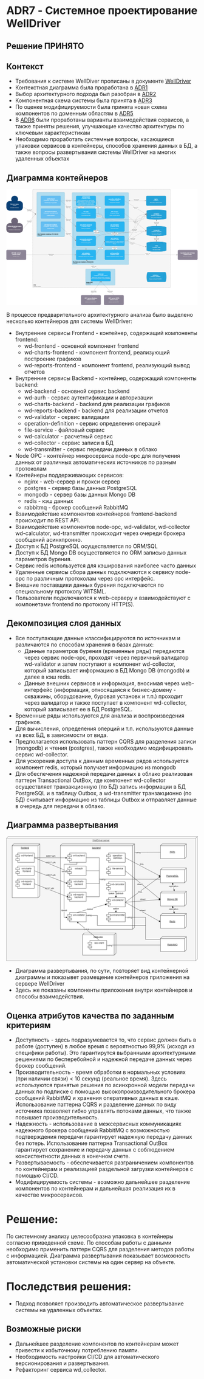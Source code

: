 # ADR7 - Системное проектирование WellDriver

## Решение ПРИНЯТО

## Контекст

* Требования к системе WellDiver прописаны в документе [WellDriver](../WellDriver.md)
* Контекстная диаграмма была проработана в [ADR1](ADR1.md)
* Выбор архитектурного подхода был разобран в [ADR2](ADR2.md)
* Компонентная схема системы была принята в [ADR3](ADR3.md)
* По оценке модифицируемости была принята новая схема компонентов по доменным областям в [ADR5](ADR5.md)
* В [ADR6](ADR6.md) были проработаны варианты взаимодействия сервисов, а также приняты решения, улучшающие качество архитектуры по ключевым характеристикам
* Необходимо проработать системные вопросы, касающиеся упаковки сервисов в контейнеры, способов хранения данных в БД, а также вопросы развертывания системы WellDriver на многих удаленных объектах 


## Диаграмма контейнеров

![Диаграмма контейнеров](ADR7_data/containers_diagram.png)

В процессе предварительного архитектурного анализа было выделено несколько контейнеров для системы WellDriver:
* Внутренние сервисы Frontend - контейнер, содержащий компоненты frontend:
	* wd-frontend - основной компонент frontend
	* wd-charts-frontend - компонент frontend, реализующий построение графиков
	* wd-reports-frontend - компонент frontend, реализующий вывод отчетов
* Внутренние сервисы Backend - контейнер, содержащий компоненты backend:
	* wd-backend - основной сервис backend
	* wd-aurh - сервис аутентификации и авторизации
	* wd-charts-backend - backend для реализации графиков
	* wd-reports-backend - backend для реализации отчетов
	* wd-validator - сервис валидации
	* operation-definition - сервис определения операций
	* file-service - файловый сервис
	* wd-calculator - расчетный сервис
	* wd-collector - сервис записи в БД
	* wd-transmitter - сервис передачи данных в облако
* Node OPC - контейнер микросервиса node-opc для получения данных от различных автоматических источников по разным протоколам
* Контейнеры поддерживающих сервисов:
	* nginx - web-сервер и прокси сервер
	* postgres - сервер базы данных PostgreSQL
	* mongodb - сервер базы данных Mongo DB
	* redis - кэш данных
	* rabbitmq - брокер сообщений RabbitMQ
* Взаимодействие компонентов контейнеров frontend-backend происходит по REST API.
* Взаимодействие компонентов node-opc, wd-validator, wd-collector wd-calculator, wd-transmitter происходит через очереди брокера сообщений асинхпронно.
* Доступ к БД PostgreSQL осуществляется по ORM/SQL
* Доступ к БД Mongo DB осуществляется по ORM записью данных параметров бурения.
* Сервис redis используется для кэширования наиболее часто данных
* Удаленные сервисы сбора данных подключаются к сервису node-opc по различным протоколам через opc интерфейс.
* Внешние поставщики данных бурения подключаются по специальному протоколу WITSML.
* Пользователи подключаются к web-серверу и взаимодействуют с компонетами frontend по протоколу HTTP(S).


## Декомпозиция слоя данных

* Все поступающие данные классифицируются по источникам и различаются по способам хранения в базах данных:
	* Данные параметров бурения (временные ряды) передаются через сервис node-opc, проходят через первичный валидатор wd-validator и затем поступают в компонент wd-collector, который записывает информацию в БД Mongo DB (mongodb) и далее в кэш redis.
	* Данные внешних сервисов и информация, вносимая через web-интерфейс (информация, относящаяся к бизнес-домену - скважины, оборудование, буровая установк и т.п.) проходит через валидатор и также поступает в компонент wd-collector, который записывает ее в БД PostgreSQL. 
* Временные ряды используются для анализа и воспроизведения графиков.
* Для вычисления, определения оперций и т.п. используются данные из всех БД, в зависимости от вида.
* Предполагается использовать паттерн CQRS для разделения записи (mongodb) и чтения (postgres), также необходимо модифицировать сервис wd-collector.
* Для ускорения доступа к данным временных рядов используется компонент redis, который получает информацию из mongodb
* Для обеспечения надежной передачи данных в облако реализован паттерн Transactional OutBox, где компонент  wd-collector осуществляет транзакционную (по БД) запись информации в БД PostgreSQL и в таблицу Outbox, а wd-transmitter транзакционно (по БД) считывает информацию из таблицы Outbox и отправляет данные в очередь для передачи в облако. 

## Диаграмма развертывания

![Диаграмма развертывания](ADR7_data/deployment_diagram.png)
 
* Диаграмма развертывания, по сути, повторяет вид контейнерной диаграммы и показывет размещение контейнеров приложения на сервере WellDriver
* Здесь же показаны компоненты приложения внутри контейнеров и способы взаимодействия.

## Оценка атрибутов качества по заданным критериям

* Доступность - здесь подразумевается то, что сервис должен быть в работе (доступен) в любое время  с вероятностью 99,9% (исходя из специфики работы). Это гарантирутся выбранными архитектурными решениями по бесперебойной и надежной передаче данных через брокер сообщений. 
* Производительность - время обработки в нормальных условиях (при наличии связи) < 10 секунд (реальное время). Здесь используются принятые решения по асинхронной модели передачи данных по подписке с помощью высокопроизводительного брокера сообщений RabbitMQ и хранения оперативных данных в кэше. Использование паттерна CQRS и разделение данных по виду источника позволяет гибко управлять потоками данных, что также повышает производительность.
* Надежность - использование в межсервисных коммуникациях надежного брокера сообщений RabbitMQ с возможностью подтверждения передачи гарантирует надежную передачу данных без потерь. Использование паттерна Transactional OutBox гарантирует сохранение и передачу данных с соблюдением консистентности данных в конечном счете.
* Развертываемость  - обеспечивается разграничением компонентов по контейнерам и реализацией раздельной загрузки контейнеров с помощью CI/CD.
* Модифицируемость системы - возможно дальнейшее разделение компонентов по контейнерам и дальнейшая реализация их в качестве микросервисов.


# Решение:
По системному анализу целесообразна упаковка в контейнеры согласно приведенной схеме. По способам работы с данными необходимо применить паттерн CQRS для разделения методов работы с информацией. Диаграмма развертывания показывает возможность автоматической установки системы на один сервер на объекте.
 
# Последствия решения:

* Подход позволяет производить автоматическое развертывание системы на удаленных объектах.
	
## Возможные риски

* Дальнейшее разделение компонентов по контейнерам может привести к избыточному потреблению памяти.
* Необходимость настройки CI/CD для автоматического версионирования и развертывания.
* Рефакторинг сервиса wd_collector.
